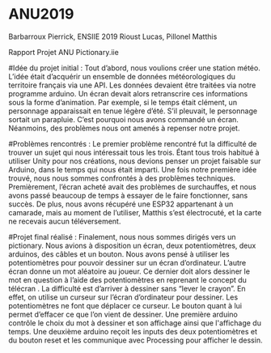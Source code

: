 # ANU2019

Barbarroux Pierrick,                             ENSIIE 2019
Rioust Lucas,
Pillonel Matthis

Rapport Projet ANU
Pictionary.iie


#Idée du projet initial : 
Tout d’abord, nous voulions créer une station météo. L’idée était d’acquérir un ensemble de données météorologiques du territoire français via une API. Les données devaient être traitées via notre programme arduino. Un écran devait alors retranscrire ces informations sous la forme d’animation. Par exemple, si le temps était clément, un personnage apparaissait en tenue légère d’été. S’il pleuvait, le personnage sortait un parapluie. C’est pourquoi nous avons commandé un écran. Néanmoins, des problèmes nous ont amenés à repenser notre projet.


#Problèmes rencontrés : 
Le premier problème rencontré fut la difficulté de trouver un sujet qui nous intéressait tous les trois. Étant tous trois habitué à utiliser Unity pour nos créations, nous devions penser un projet faisable sur Arduino, dans le temps qui nous était imparti. Une fois notre première idée trouvé, nous nous sommes confrontés à des problèmes techniques. Premièrement, l’écran acheté avait des problèmes de surchauffes, et nous avons passé beaucoup de temps à essayer de le faire fonctionner, sans succès. De plus, nous avons récupéré une ESP32 appartenant à un camarade, mais au moment de l’utiliser, Matthis s’est électrocuté, et la carte ne recevais aucun téléversement. 
    


#Projet final réalisé :
Finalement, nous nous sommes dirigés vers un pictionary. Nous avions à disposition un écran, deux potentiomètres, deux arduinos, des câbles et un bouton. Nous avons pensé à utiliser les potentiomètres pour pouvoir dessiner sur un écran d’ordinateur. L’autre écran donne un mot aléatoire au joueur. Ce dernier doit alors dessiner le mot en question à l’aide des potentiomètres en reprenant le concept du télécran . La difficulté est d’arriver à dessiner sans “lever le crayon”. En effet, on utilise un curseur sur l’écran d’ordinateur pour dessiner. Les potentiomètres ne font que déplacer ce curseur. Le bouton quant à lui permet d’effacer ce que l’on vient de dessiner. Une première arduino contrôle le choix du mot à dessiner et son affichage ainsi que l'affichage du temps. Une deuxième arduino reçoit les inputs des deux potentiomètres et du bouton reset et les communique avec Processing pour afficher le dessin.

